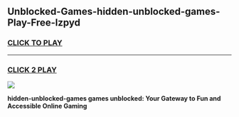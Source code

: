 
## Unblocked-Games-hidden-unblocked-games-Play-Free-lzpyd
<h3>
<a href="https://premium76.site?title=hidden-unblocked-games&ref=22A">CLICK TO PLAY</a></h3>
<hr>

<h3>
<a href="https://premium76.site?title=hidden-unblocked-games&ref=22A">CLICK 2 PLAY</a>
  
</h3>

<a href="https://premium76.site?title=hidden-unblocked-games&ref=22A"><img src="https://clearcache.store/games.png"></a>


**hidden-unblocked-games games unblocked: Your Gateway to Fun and Accessible Online Gaming**
